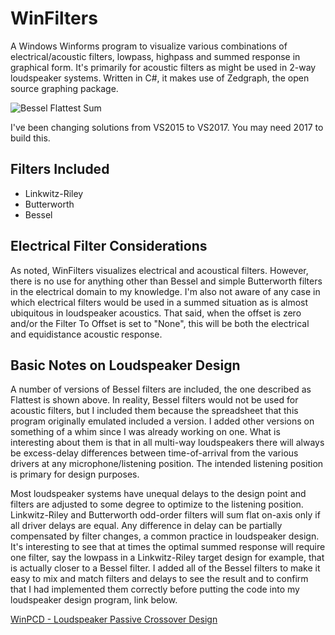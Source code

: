# WinFilters
A Windows Winforms program to visualize various combinations of electrical/acoustic filters, lowpass, highpass and summed response in graphical form. It's primarily for acoustic filters as might be used in 2-way loudspeaker systems. Written in C#, it makes use of Zedgraph, the open source graphing package.

![Bessel Flattest Sum](https://user-images.githubusercontent.com/1345527/33976297-f1f4a8e0-e061-11e7-8a2d-bbf5fd7685e5.gif)

I've been changing solutions from VS2015 to VS2017. You may need 2017 to build this.

## Filters Included

- Linkwitz-Riley
- Butterworth
- Bessel

## Electrical Filter Considerations

As noted, WinFilters visualizes electrical and acoustical filters. However, there is no use for anything other than Bessel and simple Butterworth filters in the electrical domain to my knowledge. I'm also not aware of any case in which electrical filters would be used in a summed situation as is almost ubiquitous in loudspeaker acoustics. That said, when the offset is zero and/or the Filter To Offset is set to "None", this will be both the electrical and equidistance acoustic response.

## Basic Notes on Loudspeaker Design

A number of versions of Bessel filters are included, the one described as Flattest is shown above. In reality, Bessel filters would not be used for acoustic filters, but I included them because the spreadsheet that this program originally emulated included a version. I added other versions on something of a whim since I was already working on one. What is interesting about them is that in all multi-way loudspeakers there will always be excess-delay differences between time-of-arrival from the various drivers at any microphone/listening position. The intended listening position is primary for design purposes. 

Most loudspeaker systems have unequal delays to the design point and filters are adjusted to some degree to optimize to the listening position.  Linkwitz-Riley and Butterworth odd-order filters will sum flat on-axis only if all driver delays are equal. Any difference in delay can be partially compensated by filter changes, a common practice in loudspeaker design. It's interesting to see that at times the optimal summed response will require one filter, say the lowpass in a Linkwitz-Riley target design for example, that is actually closer to a Bessel filter. I added all of the Bessel filters to make it easy to mix and match filters and delays to see the result and to confirm that I had implemented them correctly before putting the code into my loudspeaker design program, link below.

[WinPCD - Loudspeaker Passive Crossover Design](http://www.speakerdesign.net/WinPCD/index.htm)
